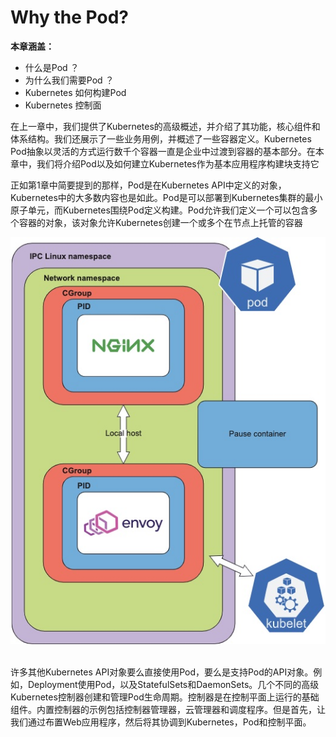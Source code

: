 # Why the Pod?
 

**本章涵盖：**

* 什么是Pod ？
* 为什么我们需要Pod ？
* Kubernetes 如何构建Pod
* Kubernetes 控制面


在上一章中，我们提供了Kubernetes的高级概述，并介绍了其功能，核心组件和体系结构。我们还展示了一些业务用例，并概述了一些容器定义。Kubernetes Pod抽象以灵活的方式运行数千个容器一直是企业中过渡到容器的基本部分。在本章中，我们将介绍Pod以及如何建立Kubernetes作为基本应用程序构建块支持它

正如第1章中简要提到的那样，Pod是在Kubernetes API中定义的对象，Kubernetes中的大多数内容也是如此。Pod是可以部署到Kubernetes集群的最小原子单元，而Kubernetes围绕Pod定义构建。Pod允许我们定义一个可以包含多个容器的对象，该对象允许Kubernetes创建一个或多个在节点上托管的容器

<center><img src="./images/node.jpg"></center><br />

许多其他Kubernetes API对象要么直接使用Pod，要么是支持Pod的API对象。例如，Deployment使用Pod，以及StatefulSets和DaemonSets。几个不同的高级Kubernetes控制器创建和管理Pod生命周期。控制器是在控制平面上运行的基础组件。内置控制器的示例包括控制器管理器，云管理器和调度程序。但是首先，让我们通过布置Web应用程序，然后将其协调到Kubernetes，Pod和控制平面。

```

```

